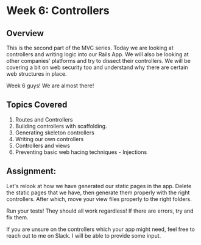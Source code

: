 # Week 6: Controllers

## Overview
This is the second part of the MVC series. Today we are looking at controllers and writing logic into our Rails App. We will also be looking at other companies' platforms and try to dissect their controllers. We will be covering a bit on web security too and understand why there are certain web structures in place. 

Week 6 guys! We are almost there!

## Topics Covered
1. Routes and Controllers
2. Building controllers with scaffolding.
3. Generating skeleton controllers
4. Writing our own controllers
5. Controllers and views
6. Preventing basic web hacing techniques - Injections

## Assignment:
Let's relook at how we have generated our static pages in the app. Delete the static pages that we have, then generate them properly with the right controllers. After which, move your view files properly to the right folders. 

Run your tests! They should all work regardless! If there are errors, try and fix them.

If you are unsure on the controllers which your app might need, feel free to reach out to me on Slack. I will be able to provide some input.